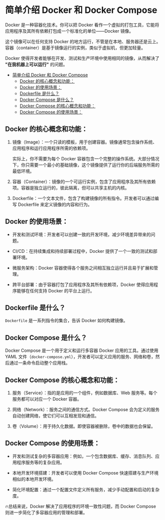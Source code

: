 # 简单介绍 Docker 和 Docker Compose

Docker 是一种容器化技术。你可以把 Docker 看作一个虚拟的打包工具，它能将应用程序及其所有依赖打包成一个标准化的单位——Docker 镜像。

这个镜像可以在任何支持 Docker 的地方运行，不管是在本地、服务器还是云上。容器（container）是基于镜像运行的实例，类似于虚拟机，但更加轻量。

Docker 使得开发者能够在开发、测试和生产环境中使用相同的镜像，从而解决了 **"在我机器上可以运行"** 的问题。

- [简单介绍 Docker 和 Docker Compose](#简单介绍-docker-和-docker-compose)
  - [Docker 的核心概念和功能：](#docker-的核心概念和功能)
  - [Docker 的使用场景：](#docker-的使用场景)
  - [Dockerfile 是什么？](#dockerfile-是什么)
  - [Docker Compose 是什么？](#docker-compose-是什么)
  - [Docker Compose 的核心概念和功能：](#docker-compose-的核心概念和功能)
  - [Docker Compose 的使用场景：](#docker-compose-的使用场景)


## Docker 的核心概念和功能：

1. 镜像（Image）：一个只读的模板，用于创建容器。镜像通常包含操作系统、应用程序和运行应用程序所需的依赖项。

    实际上，你不需要为每个 Docker 容器包含一个完整的操作系统。大部分情况下，你只需要一个最小的基础镜像，这个镜像提供了运行你的后端服务所需的最低环境。

2. 容器（Container）：镜像的一个可运行实例，包含了应用程序及其所有依赖项。容器是独立运行的，彼此隔离，但可以共享主机的内核。

3. Dockerfile：一个文本文件，包含了构建镜像的所有指令。开发者可以通过编写 Dockerfile 来定义镜像的内容和行为。


## Docker 的使用场景：

- 开发和测试环境：开发者可以创建一致的开发环境，减少环境差异带来的问题。

- CI/CD：在持续集成和持续部署过程中，Docker 提供了一个一致的测试和部署环境。

- 微服务架构：Docker 容器使得各个服务之间相互独立运行并且易于扩展和管理。

- 跨平台部署：由于容器打包了应用程序及其所有依赖项，Docker 使得应用程序能够在任何支持 Docker 的平台上运行。


## Dockerfile 是什么？

`Dockerfile` 是一系列指令的集合，告诉 Docker 如何构建镜像。


## Docker Compose 是什么？

Docker Compose 是一个用于定义和运行多容器 Docker 应用的工具。通过使用 YAML 文件（`docker-compose.yml`），开发者可以定义应用的服务、网络和卷，然后通过一条命令启动整个应用栈。

## Docker Compose 的核心概念和功能：

1. 服务（Service）：指的是应用的一个组件，例如数据库、Web 服务等。每个服务都可以对应一个 Docker 容器。

2. 网络（Network）：服务之间的通信方式。Docker Compose 会为定义的服务自动创建网络，使它们可以互相发现和通信。

3. 卷（Volume）：用于持久化数据。即使容器被删除，卷中的数据也会保留。

## Docker Compose 的使用场景：

- 开发和测试复杂的多容器应用：例如，一个包含数据库、缓存、消息队列、应用程序服务等的复杂应用。

- 本地开发环境搭建：开发者可以使用 Docker Compose 快速搭建与生产环境相似的本地开发环境。

- 简化环境配置：通过一个配置文件定义所有服务，减少手动配置和启动的复杂度。

🔥总结来说，Docker 解决了应用程序的环境一致性问题，而 Docker Compose 则进一步简化了多容器应用的管理和部署。